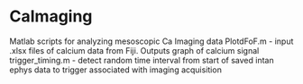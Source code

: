 # CaImaging
Matlab scripts for analyzing mesoscopic Ca Imaging data
PlotdFoF.m - input .xlsx files of calcium data from Fiji. Outputs graph of calcium signal
trigger_timing.m - detect random time interval from start of saved intan ephys data to trigger associated with imaging acquisition
